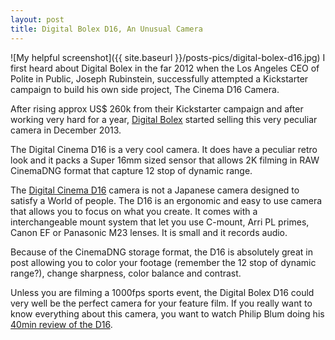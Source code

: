```yaml
---
layout: post
title: Digital Bolex D16, An Unusual Camera
---
```

![My helpful screenshot]({{ site.baseurl }}/posts-pics/digital-bolex-d16.jpg)
I first heard about Digital Bolex in the far 2012 when the Los Angeles CEO of Polite in Public, Joseph Rubinstein, successfully attempted a Kickstarter campaign to build his own side project, The Cinema D16 Camera.

After rising approx US$ 260k from their Kickstarter campaign and after working
very hard for a year, [Digital Bolex](http://www.digitalbolex.com/) started
selling this very peculiar camera in December 2013.

The Digital Cinema D16 is a very cool camera. It does have a peculiar retro look
and it packs a Super 16mm sized sensor that allows 2K filming in RAW CinemaDNG format
that capture 12 stop of dynamic range.

The [Digital Cinema D16](http://www.digitalbolex.com/about-the-d16/) camera is not a Japanese camera designed to satisfy a World
of people. The D16 is an ergonomic and easy to use camera that allows you to focus
on what you create. It comes with a interchangeable mount system that let you use
C-mount, Arri PL primes, Canon EF  or Panasonic M23 lenses. It is small and it records audio.

Because of the CinemaDNG storage format, the D16 is absolutely great in post allowing
you to color your footage (remember the 12 stop of dynamic range?), change sharpness, color
balance and contrast.

Unless you are filming a 1000fps sports event, the Digital Bolex D16 could very
well be the perfect camera for your feature film.
If you really want to know everything about this camera, you want to watch Philip Blum doing his [40min review of the D16](https://vimeo.com/88471073).
